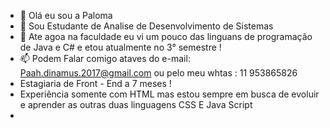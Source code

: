  - 👋  Olá eu sou a Paloma 
- 👀  Sou Estudante de Analise de Desenvolvimento de Sistemas
- 🌱 Ate agoa na faculdade eu vi um pouco das linguans de programação de Java e C#  e etou atualmente no 3° semestre ! 
- 📫 Podem Falar comigo ataves do e-mail: Paah.dinamus.2017@gmail.com ou pelo meu whtas : 11 953865826
- Estagiaria de  Front - End a 7 meses  ! 
- Experiência somente com  HTML  mas estou sempre em busca de evoluir e aprender as outras duas linguagens CSS E Java Script  
- 
